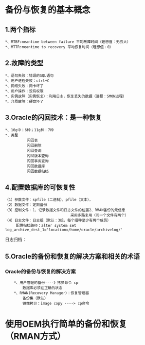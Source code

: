 # 备份与恢复的基本概念
## 1.两个指标
    *、MTBF:meantime between failure 平均故障时间（理想值：无穷大）
    *、MTTR:meantime to recovery 平均恢复时间（理想值：0）
## 2.故障的类型
    *、语句失败：错误的SQL语句
    *、用户进程失败：ctrl+C
    *、网络失败：网卡坏了
    *、用户操作：没有权限
    *、实例故障（实例恢复）：利用日志，恢复丢失的数据（进程：SMON进程）
    *、介质故障：硬盘坏了
## 3.Oracle的闪回技术：是一种恢复     
    *、10g中：6种；11g种：7种
    *、类型
              闪回表
              闪回删除
              闪回查询
              闪回版本查询
              闪回事务查询
              闪回数据库
              闪回数据归档
## 4.配置数据库的可恢复性
    （1）参数文件：spfile（二进制），pfile（文本），
    （2）数据文件：定期备份
    （3）控制文件：1、记录数据文件和日志文件的位置2、RMAN备份的元信息
                                  采用多路复用（同一个文件有两个）
    （4）日志文件：日志组（默认：3组，每个组种至少有两个成员）
         配置归档路径：alter system set log_archive_dest_1='location=/home/oracle/archivelog/'

日志归档：
## 5.Oracle的备份和恢复的解决方案和相关的术语
### Oracle的备份与恢复的解决方案
        *、用户管理的备份----》拷贝命令 cp
            数据库必须在正确的状态
        *、RMAN(Recovery Manager）：恢复管理器
            备份集（默认）
            镜像拷贝：image copy ----> cp命令
            

# 使用OEM执行简单的备份和恢复（RMAN方式）

